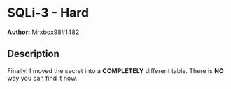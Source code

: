 # SQLi-3 - Hard
**Author:** [Mrxbox98#1482](https://github.com/mrxbox98)

## Description
Finally! I moved the secret into a **COMPLETELY** different table. There is **NO** way you can find it now.
